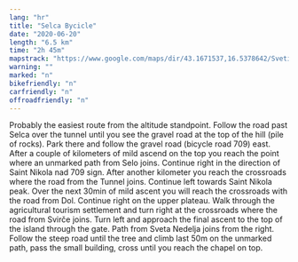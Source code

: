 ```yaml
---
lang: "hr"
title: "Selca Bycicle"
date: "2020-06-20"
length: "6.5 km"
time: "2h 45m"
mapstrack: "https://www.google.com/maps/dir/43.1671537,16.5378642/Sveti+Nikola,+21465,+Svir%C4%8De/@43.1539433,16.5368342,14z/data=!4m9!4m8!1m0!1m5!1m1!1s0x134a7e589243301b:0xb511ab261b2d9d7e!2m2!1d16.597556!2d43.144528!3e2!5m1!1e4"
warning: ""
marked: "n"
bikefriendly: "n"
carfriendly: "n"
offroadfriendly: "n"
---
```


Probably the easiest route from the altitude standpoint. Follow the road past Selca over the tunnel until you see the gravel road at the top of the hill (pile of rocks). Park there and follow the gravel road (bicycle road 709) east. After a couple of kilometers of mild ascend on the top you reach the point where an unmarked path from Selo joins. Continue right in the direction of Saint Nikola nad 709 sign. After another kilometer you reach the crossroads where the road from the Tunnel joins. Continue left towards Saint Nikola peak. Over the next 30min of mild ascent you will reach the crossroads with the road from Dol. Continue right on the upper plateau. Walk through the agricultural tourism settlement and turn right at the crossroads where the road from Svirče joins. Turn left and approach the final ascent to the top of the island through the gate. Path from Sveta Nedelja joins from the right. Follow the steep road until the tree and climb last 50m on the unmarked path, pass the small building, cross until you reach the chapel on top.